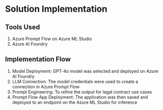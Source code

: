 # Solution Implementation

## Tools Used
1. Azure Prompt Flow on Azure ML Studio
2. Azure AI Foundry

## Implementation Flow
1. Model Deployment: GPT-4o model was selected and deployed on Azure AI Foundry
2. LLM Connection: The model credentials were used to create a connection in Azure Prompt Flow
3. Prompt Engineering: To refine the output for legal contract use cases
4. Prompt Flow App Deployment: The application was then saved and deployed to an endpoint on the Azure ML Studio for inference
